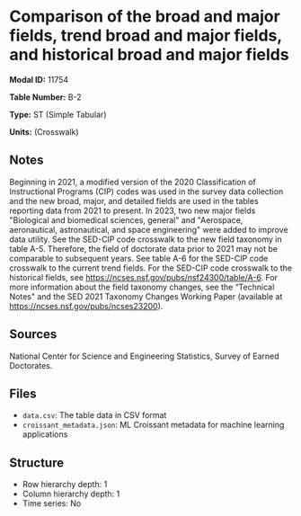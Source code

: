 # Comparison of the broad and major fields, trend broad and major fields, and historical broad and major fields

**Modal ID:** 11754

**Table Number:** B-2

**Type:** ST (Simple Tabular)

**Units:** (Crosswalk)

## Notes

Beginning in 2021, a modified version of the 2020 Classification of Instructional Programs (CIP) codes was used in the survey data collection and the new broad, major, and detailed fields are used in the tables reporting data from 2021 to present. In 2023, two new major fields "Biological and biomedical sciences, general" and "Aerospace, aeronautical, astronautical, and space engineering" were added to improve data utility. See the SED-CIP code crosswalk to the new field taxonomy in table A-5. Therefore, the field of doctorate data prior to 2021 may not be comparable to subsequent years. See table A-6 for the SED-CIP code crosswalk to the current trend fields. For the SED-CIP code crosswalk to the historical fields, see https://ncses.nsf.gov/pubs/nsf24300/table/A-6. For more information about the field taxonomy changes, see the “Technical Notes" and the SED 2021 Taxonomy Changes Working Paper (available at https://ncses.nsf.gov/pubs/ncses23200).

## Sources

National Center for Science and Engineering Statistics, Survey of Earned Doctorates.

## Files

- `data.csv`: The table data in CSV format
- `croissant_metadata.json`: ML Croissant metadata for machine learning applications

## Structure

- Row hierarchy depth: 1
- Column hierarchy depth: 1
- Time series: No
